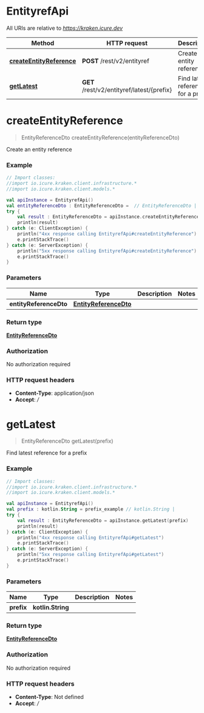 # EntityrefApi

All URIs are relative to *https://kraken.icure.dev*

Method | HTTP request | Description
------------- | ------------- | -------------
[**createEntityReference**](EntityrefApi.md#createEntityReference) | **POST** /rest/v2/entityref | Create an entity reference
[**getLatest**](EntityrefApi.md#getLatest) | **GET** /rest/v2/entityref/latest/{prefix} | Find latest reference for a prefix


<a name="createEntityReference"></a>
# **createEntityReference**
> EntityReferenceDto createEntityReference(entityReferenceDto)

Create an entity reference

### Example
```kotlin
// Import classes:
//import io.icure.kraken.client.infrastructure.*
//import io.icure.kraken.client.models.*

val apiInstance = EntityrefApi()
val entityReferenceDto : EntityReferenceDto =  // EntityReferenceDto |
try {
    val result : EntityReferenceDto = apiInstance.createEntityReference(entityReferenceDto)
    println(result)
} catch (e: ClientException) {
    println("4xx response calling EntityrefApi#createEntityReference")
    e.printStackTrace()
} catch (e: ServerException) {
    println("5xx response calling EntityrefApi#createEntityReference")
    e.printStackTrace()
}
```

### Parameters

Name | Type | Description  | Notes
------------- | ------------- | ------------- | -------------
 **entityReferenceDto** | [**EntityReferenceDto**](EntityReferenceDto.md)|  |

### Return type

[**EntityReferenceDto**](EntityReferenceDto.md)

### Authorization

No authorization required

### HTTP request headers

 - **Content-Type**: application/json
 - **Accept**: */*

<a name="getLatest"></a>
# **getLatest**
> EntityReferenceDto getLatest(prefix)

Find latest reference for a prefix

### Example
```kotlin
// Import classes:
//import io.icure.kraken.client.infrastructure.*
//import io.icure.kraken.client.models.*

val apiInstance = EntityrefApi()
val prefix : kotlin.String = prefix_example // kotlin.String |
try {
    val result : EntityReferenceDto = apiInstance.getLatest(prefix)
    println(result)
} catch (e: ClientException) {
    println("4xx response calling EntityrefApi#getLatest")
    e.printStackTrace()
} catch (e: ServerException) {
    println("5xx response calling EntityrefApi#getLatest")
    e.printStackTrace()
}
```

### Parameters

Name | Type | Description  | Notes
------------- | ------------- | ------------- | -------------
 **prefix** | **kotlin.String**|  |

### Return type

[**EntityReferenceDto**](EntityReferenceDto.md)

### Authorization

No authorization required

### HTTP request headers

 - **Content-Type**: Not defined
 - **Accept**: */*
